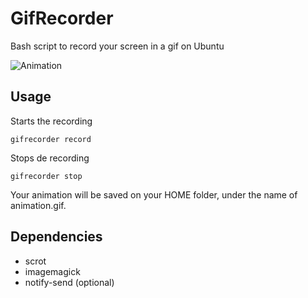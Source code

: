 # GifRecorder
Bash script to record your screen in a gif on Ubuntu

![Animation](http://erickzanardo.github.io/gifrecorder/animation.gif)

## Usage

Starts the recording

```
gifrecorder record
```

Stops de recording

```
gifrecorder stop
```

Your animation will be saved on your HOME folder, under the name of animation.gif.

## Dependencies

- scrot
- imagemagick
- notify-send (optional)
